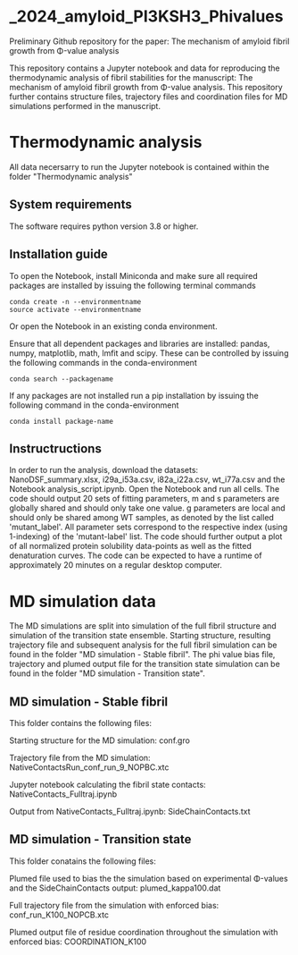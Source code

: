# _2024_amyloid_PI3KSH3_Phivalues
Preliminary Github repository for the paper: The mechanism of amyloid fibril growth from Φ-value analysis

This repository contains a Jupyter notebook and data for reproducing the thermodynamic analysis of fibril stabilities for the manuscript: The mechanism of amyloid fibril growth from Φ-value analysis.
This repository further contains structure files, trajectory files and coordination files for MD simulations performed in the manuscript.

# Thermodynamic analysis
All data necersarry to run the Jupyter notebook is contained within the folder "Thermodynamic analysis"

## System requirements
The software requires python version 3.8 or higher.


## Installation guide
To open the Notebook, install Miniconda and make sure all required packages are installed by issuing the following terminal commands

    conda create -n --environmentname
    source activate --environmentname

Or open the Notebook in an existing conda environment.

Ensure that all dependent packages and libraries are installed: pandas, numpy, matplotlib, math, lmfit and scipy. These can be controlled by issuing the following commands in the conda-environment

    conda search --packagename

If any packages are not installed run a pip installation by issuing the following command in the conda-environment

    conda install package-name

## Instructructions
In order to run the analysis, download the datasets: NanoDSF_summary.xlsx, i29a_i53a.csv, i82a_i22a.csv, wt_i77a.csv and the Notebook analysis_script.ipynb. Open the Notebook and run all cells. 
The code should output 20 sets of fitting parameters, m and s parameters are globally shared and should only take one value. g parameters are local and should only be shared among WT samples, as denoted by the list called 'mutant_label'. All parameter sets correspond to the respective index (using 1-indexing) of the 'mutant-label' list. 
The code should further output a plot of all normalized protein solubility data-points as well as the fitted denaturation curves. 
The code can be expected to have a runtime of approximately 20 minutes on a regular desktop computer.

# MD simulation data
The MD simulations are split into simulation of the full fibril structure and simulation of the transition state ensemble. Starting structure, resulting trajectory file and subsequent analysis for the full fibril simulation can be found in the folder "MD simulation - Stable fibril". The phi value bias file, trajectory and plumed output file for the transition state simulation can be found in the folder "MD simulation - Transition state".

## MD simulation - Stable fibril
This folder contains the following files:

Starting structure for the MD simulation: conf.gro

Trajectory file from the MD simulation: NativeContactsRun_conf_run_9_NOPBC.xtc

Jupyter notebook calculating the fibril state contacts: NativeContacts_Fulltraj.ipynb

Output from NativeContacts_Fulltraj.ipynb: SideChainContacts.txt


## MD simulation - Transition state
This folder conatains the following files:

Plumed file used to bias the the simulation based on experimental Φ-values and the SideChainContacts output: plumed_kappa100.dat

Full trajectory file from the simulation with enforced bias: conf_run_K100_NOPCB.xtc

Plumed output file of residue coordination throughout the simulation with enforced bias: COORDINATION_K100
